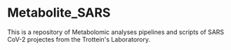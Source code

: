 # Metabolite_SARS
This is a repository of Metabolomic analyses pipelines and scripts of SARS CoV-2 projectes from the Trottein's Laboratorory.
